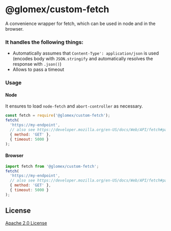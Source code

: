 # @glomex/custom-fetch

A convenience wrapper for fetch, which can be used in node and in the browser.

### It handles the following things:

- Automatically assumes that `Content-Type': application/json` is used (encodes body with `JSON.stringify` and automatically resolves the response with `.json()`)
- Allows to pass a timeout

### Usage

#### Node

It ensures to load `node-fetch` and `abort-controller` as necessary.

```js
const fetch = require('@glomex/custom-fetch');
fetch(
  'https://my-endpoint',
  // also see https://developer.mozilla.org/en-US/docs/Web/API/fetch#parameters
  { method: 'GET' },
  { timeout: 5000 }
);
```

#### Browser

```js
import fetch from '@glomex/custom-fetch';
fetch(
  'https://my-endpoint',
  // also see https://developer.mozilla.org/en-US/docs/Web/API/fetch#parameters
  { method: 'GET' },
  { timeout: 5000 }
);
```
## License

[Apache 2.0 License](https://oss.ninja/apache-2.0-header/glomex)